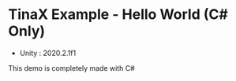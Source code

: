 # TinaX Example - Hello World (C# Only)

- Unity : 2020.2.1f1


This demo is completely made with C#